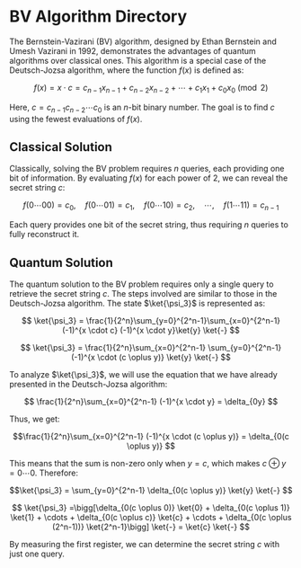 # BV Algorithm Directory

The Bernstein-Vazirani (BV) algorithm, designed by Ethan Bernstein and Umesh Vazirani in 1992, demonstrates the advantages of quantum algorithms over classical ones. This algorithm is a special case of the Deutsch-Jozsa algorithm, where the function $f(x)$ is defined as:

$$f(x) = x \cdot c = c_{n-1}x_{n-1} + c_{n-2}x_{n-2} + \cdots + c_1x_1 + c_0x_0 \pmod{2} $$

Here, $c = c_{n-1}c_{n-2}\cdots c_0$ is an $n$-bit binary number. The goal is to find $c$ using the fewest evaluations of $f(x)$.

## Classical Solution
Classically, solving the BV problem requires $n$ queries, each providing one bit of information. By evaluating $f(x)$ for each power of 2, we can reveal the secret string $c$:

$$f(0\cdots 00) = c_0,\quad f(0\cdots 01) = c_1, \quad f(0\cdots 10) = c_2, \quad \cdots, \quad f(1\cdots 11) =  c_{n-1} $$

Each query provides one bit of the secret string, thus requiring $n$ queries to fully reconstruct it.
## Quantum Solution
The quantum solution to the BV problem requires only a single query to retrieve the secret string $c$. The steps involved are similar to those in the Deutsch-Jozsa algorithm. The state $\ket{\psi_3}$ is represented as:

$$ \ket{\psi_3} = \frac{1}{2^n}\sum_{y=0}^{2^n-1}\sum_{x=0}^{2^n-1} (-1)^{x \cdot c} (-1)^{x \cdot y}\ket{y} \ket{-} $$
    
$$ \ket{\psi_3} = \frac{1}{2^n}\sum_{x=0}^{2^n-1} \sum_{y=0}^{2^n-1} (-1)^{x \cdot (c \oplus y)} \ket{y} \ket{-} $$

To analyze $\ket{\psi_3}$, we will use the equation that we have already presented in the Deutsch-Jozsa algorithm:

$$ \frac{1}{2^n}\sum_{x=0}^{2^n-1} (-1)^{x \cdot y} = \delta_{0y} $$ 

Thus, we get:

$$\frac{1}{2^n}\sum_{x=0}^{2^n-1} (-1)^{x \cdot (c \oplus y)} = \delta_{0(c \oplus y)} $$

This means that the sum is non-zero only when $y = c$, which makes $c \oplus y = 0 \cdots 0$. Therefore:

$$\ket{\psi_3} = \sum_{y=0}^{2^n-1} \delta_{0(c \oplus y)} \ket{y} \ket{-} $$

$$ \ket{\psi_3} =\bigg[\delta_{0(c \oplus 0)} \ket{0} + \delta_{0(c \oplus 1)} \ket{1} + \cdots + \delta_{0(c \oplus c)} \ket{c} + \cdots + \delta_{0(c \oplus (2^n-1))} \ket{2^n-1}\bigg] \ket{-} = \ket{c} \ket{-} $$

By measuring the first register, we can determine the secret string $c$ with just one query.


